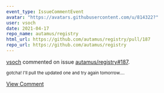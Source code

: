 ```yaml
---
event_type: IssueCommentEvent
avatar: "https://avatars.githubusercontent.com/u/814322?"
user: vsoch
date: 2021-04-17
repo_name: autamus/registry
html_url: https://github.com/autamus/registry/pull/187
repo_url: https://github.com/autamus/registry
---
```


<a href='https://github.com/vsoch' target='_blank'>vsoch</a> commented on issue <a href='https://github.com/autamus/registry/pull/187' target='_blank'>autamus/registry#187</a>.

<small>gotcha! I'll pull the updated one and try again tomorrow....</small>

<a href='https://github.com/autamus/registry/pull/187' target='_blank'>View Comment</a>